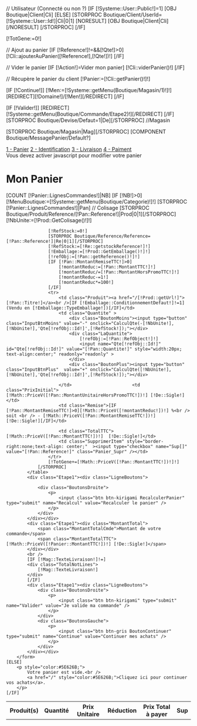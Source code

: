 // Utilisateur (Connecté ou non ?)
[IF [!Systeme::User::Public!]=1]
	[OBJ Boutique|Client|Cli]
[ELSE]
	[STORPROC Boutique/Client/UserId=[!Systeme::User::Id!]|Cli|0|1]
		[NORESULT]
			[OBJ Boutique|Client|Cli]
		[/NORESULT]
	[/STORPROC]
[/IF]

[!TotGene:=0!]

// Ajout au panier
[IF [!Reference!]!=&&[!Qte!]>0]
	[!Cli::ajouterAuPanier([!Reference!],[!Qte!])!]
[/IF]

// Vider le panier
[IF [!Action!]=Vider mon panier]
	[!Cli::viderPanier()!]
[/IF]

// Récupère le panier du client
[!Panier:=[!Cli::getPanier()!]!]

[IF [!Continue!]]
	[!Men:=[!Systeme::getMenu(Boutique/Magasin/1)!]!]
	[REDIRECT][!Domaine!]/[!Men!][/REDIRECT]
[/IF]

[IF [!Valider!]]
	[REDIRECT][!Systeme::getMenu(Boutique/Commande/Etape2)!][/REDIRECT]
[/IF]
[STORPROC Boutique/Devise/Defaut=1|De][/STORPROC]
//Magasin

[STORPROC Boutique/Magasin|Mag][/STORPROC] 
[COMPONENT Boutique/MessagePanier/Default?]

<div class="EtapesCommande">
	<a href="/Boutique/Commande/Etape1" class="FondStep1Active">1 - Panier</a>
	<a href="/Boutique/Commande/Etape2" class="FondStep2">2 - Identification</a>
	<a href="/Boutique/Commande/Etape3" class="FondStep3">3 - Livraison</a>
	<a href="/Boutique/Commande/Etape4" class="FondStep4">4 - Paiment</a>
</div>
<noscript><div id="javascriptehoh">Vous devez activer javascript pour modifier votre panier</div></noscript>
<div class="CommandeEtape1">
	<h1>Mon Panier</h1>
	[COUNT [!Panier::LignesCommandes!]|NB]
	[IF [!NB!]>0]
		<form action ="/[!Lien!]" name="Commande" method="post" >
			<table class="tCommande">
				<tr>
					<th style="text-align:left; padding-left:10px"; class="Qualite">Produit(s)</th>
					<th class="Qualite">Quantité</th>
					<th class="Qualite">Prix Unitaire</th>
					<th class="Qualite">Réduction</th>
					<th class="Qualite">Prix Total à payer</th>
					<th class="SupprimerItem">Sup</th>
				</tr>
				[!MenuBoutique:=[!Systeme::getMenu(Boutique/Categorie)!]!]
				[STORPROC [!Panier::LignesCommandes!]|Pan]
					// Colisage
					[STORPROC Boutique/Produit/Reference/[!Pan::Reference!]|Prod|0|1][/STORPROC]
					[!NbUnite:=[!Prod::GetColisage()!]!]

					[!RefStock:=0!]
					[STORPROC Boutique/Reference/Reference=[!Pan::Reference!]|Re|0|1][/STORPROC]
					[!RefStock:=[!Re::getstockReference!]!]
					[!Emballage:=[!Prod::GetEmballage()!]!]
					[!refObj:=[!Pan::getReference()!]!]
					[IF [!Pan::MontantRemiseTTC!]>0]
						[!montantReduc:=[!Pan::MontantTTC!]!]
						[!montantReduc/=[!Pan::MontantHorsPromoTTC!]!]
						[!montantReduc-=1!]
						[!montantReduc*=100!]
					[/IF]
					<tr>
						<td class="Produit"><a href="/[!Prod::getUrl!]">[!Pan::Titre!]</a><br />[IF [!Emballage::ConditionnementDefaut!]!=1](Vendu en [!Emballage::TypeEmballage!])[/IF]</td>
						<td class="Quantite" >
							<div class="BoutonMoins"><input type="button" class="InputBtnMoins" value="-" onclick="CalculQte(-[!NbUnite!],[!NbUnite!],'Qte[!refObj::Id!]',[!RefStock!]);"></div>
							<div class="LaQuantite">
								[!refObj:=[!Pan::RefObject!]!]
								<input name="Qte[!refObj::Id!]" id="Qte[!refObj::Id!]" value="[!Pan::Quantite!]" style="width:20px; text-align:center;" readonly="readonly" >
							</div>
							<div class="BoutonPlus"><input type="button" class="InputBtnPlus"  value="+" onclick="CalculQte([!NbUnite!],[!NbUnite!],'Qte[!refObj::Id!]',[!RefStock!]);"></div>
							
						</td>						<td class="PrixInitial">[!Math::PriceV([!Pan::MontantUnitaireHorsPromoTTC!])!] [!De::Sigle!]</td>
						<td class="Remise">[IF [!Pan::MontantRemiseTTC!]>0][!Math::PriceV([!montantReduc!])!] %<br /> soit <br /> - [!Math::PriceV([!Pan::MontantRemiseTTC!])!] [!De::Sigle!][/IF]</td>

						<td class="TotalTTC">[!Math::PriceV([!Pan::MontantTTC!])!]  [!De::Sigle!]</td>
						<td class="SupprimerItem" style="border-right:none;text-align: center;"  ><input type="checkbox" name="Sup[]" value="[!Pan::Reference!]" class="Panier_Supr" /></td>
					</tr>
					[!TotGene+=[!Math::PriceV([!Pan::MontantTTC!])!]!]
				[/STORPROC]
			</table>
			<div class="Etape1"><div class="LigneBoutons">

				<div class="BoutonsDroite">
					<p>
						<input class="btn btn-kirigami RecalculerPanier" type="submit" name="Recalcul" value="Recalculer le panier" />
					</p>
				</div>
			</div></div>
			<div class="Etape1"><div class="MontantTotal">
				<span class="MontantTotalCmde">Montant de votre commande</span>
				<span class="MontantTotalTTC">[!Math::PriceV([!Panier::MontantTTC!])!] [!De::Sigle!]</span>
			</div></div>
			<br />
			[IF [!Mag::TexteLivraison!]!=]
			<div class="TotalNotLines">
				[!Mag::TexteLivraison!]
			</div>
			[/IF]
			<div class="Etape1"><div class="LigneBoutons">
				<div class="BoutonsDroite">
					<p>
						<input class="btn btn-kirigami" type="submit" name="Valider" value="Je valide ma commande" />
					</p>
				</div>
				<div class="BoutonsGauche">
					<p>
						<input class="btn btn-gris BoutonContinuer" type="submit" name="Continue" value="Continuer mes achats" />
					</p>
				</div>
			</div></div>
		</form>
	[ELSE]
		<p style="color:#5E626B;">
			Votre panier est vide.<br />
			<a href="/" style="color:#5E626B;">Cliquez ici pour continuer vos achats</a>.
		</p>
	[/IF]
</div>
<script type="text/javascript">
	function CalculQte(PlusMoins,QteMini,monchamp,QteMax) {
		var Quantite= parseInt($('#'+monchamp).val());
		var totQte = Quantite+parseFloat(PlusMoins);
		if (totQte<=QteMax||parseFloat(PlusMoins)<0) $('#'+monchamp).val(totQte);
	
		if (totQte>QteMax) {
			toastr.warning("Quantité en stock atteinte");
		}

		if ($('#'+monchamp).val() < QteMini) $('#'+monchamp).val(QteMini);
	}

	




</script>